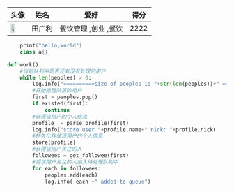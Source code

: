 |头像|姓名|爱好|得分|
|---|----|---|---|
|<span><img  src="http://pic1.zhimg.com/52b74efc0_l.jpg" width="50%" height="50%" style="margin:0px align=center "></span>|田广利|餐饮管理 ,创业 ,餐饮|2222|

``` c++
    print("hello,world")
    class a{}
```

``` python
def work():
    #当前队列中是否还有没有处理的用户
    while len(peoples) > 0:
        log.info("==========size of peoples is "+str(len(peoples))+" ===============")
        #开始处理队首的用户
        first = peoples.pop()
        if existed(first):
            continue
        #获得该用户的个人信息
        profile  = parse_profile(first)
        log.info("store user "+profile.name+" nick: "+profile.nick)
        #持久化存储该用户的个人信息
        store(profile)
        #获得该用户关注的人
        followees = get_followee(first)
        #将该用户关注的人加入待处理队列中
        for each in followees:
            peoples.add(each)
            log.info( each +" added to queue")
```
